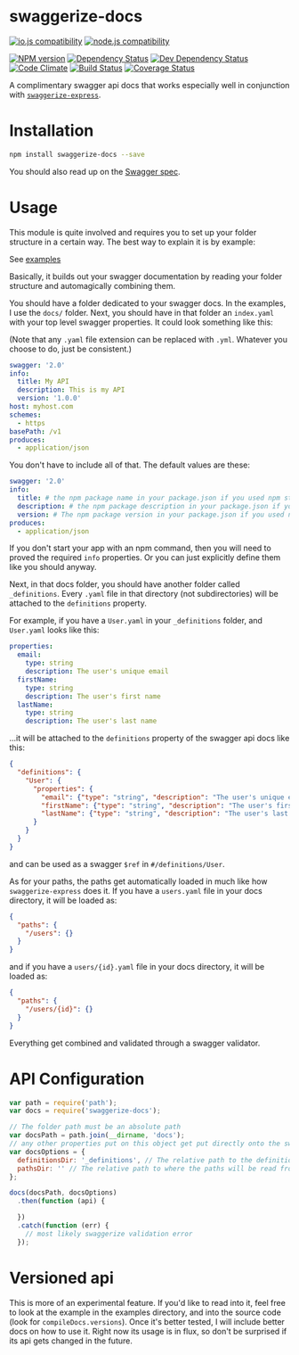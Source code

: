 # swaggerize-docs

[![io.js compatibility](https://img.shields.io/badge/io.js-compatible-brightgreen.svg?style=flat)](https://iojs.org/)
[![node.js compatibility](https://img.shields.io/badge/node.js-compatible-brightgreen.svg?style=flat)](https://nodejs.org/)

[![NPM version](http://img.shields.io/npm/v/swaggerize-docs.svg?style=flat)](https://www.npmjs.org/package/swaggerize-docs)
[![Dependency Status](http://img.shields.io/david/ksmithut/swaggerize-docs.svg?style=flat)](https://david-dm.org/ksmithut/swaggerize-docs)
[![Dev Dependency Status](http://img.shields.io/david/dev/ksmithut/swaggerize-docs.svg?style=flat)](https://david-dm.org/ksmithut/swaggerize-docs#info=devDependencies&view=table)
[![Code Climate](http://img.shields.io/codeclimate/github/ksmithut/swaggerize-docs.svg?style=flat)](https://codeclimate.com/github/ksmithut/swaggerize-docs)
[![Build Status](http://img.shields.io/travis/ksmithut/swaggerize-docs/master.svg?style=flat)](https://travis-ci.org/ksmithut/swaggerize-docs)
[![Coverage Status](http://img.shields.io/codeclimate/coverage/github/ksmithut/swaggerize-docs.svg?style=flat)](https://codeclimate.com/github/ksmithut/swaggerize-docs)

A complimentary swagger api docs that works especially well in conjunction with
[`swaggerize-express`](https://github.com/krakenjs/swaggerize-express).

# Installation

```bash
npm install swaggerize-docs --save
```

You should also read up on the [Swagger spec](http://swagger.io/).

# Usage

This module is quite involved and requires you to set up your folder structure
in a certain way. The best way to explain it is by example:

See [examples](https://github.com/ksmithut/swaggerize-docs/tree/master/examples/)

Basically, it builds out your swagger documentation by reading your folder
structure and automagically combining them.

You should have a folder dedicated to your swagger docs. In the examples, I use
the `docs/` folder. Next, you should have in that folder an `index.yaml` with
your top level swagger properties. It could look something like this:

(Note that any `.yaml` file extension can be replaced with `.yml`. Whatever you
choose to do, just be consistent.)

```yaml
swagger: '2.0'
info:
  title: My API
  description: This is my API
  version: '1.0.0'
host: myhost.com
schemes:
  - https
basePath: /v1
produces:
  - application/json
```

You don't have to include all of that. The default values are these:

```yaml
swagger: '2.0'
info:
  title: # the npm package name in your package.json if you used npm start or another npm command
  description: # the npm package description in your package.json if you used npm start or another npm command
  version: # The npm package version in your package.json if you used npm start or another npm command
produces:
  - application/json
```

If you don't start your app with an npm command, then you will need to proved
the required `info` properties. Or you can just explicitly define them like you
should anyway.

Next, in that docs folder, you should have another folder called `_definitions`.
Every `.yaml` file in that directory (not subdirectories) will be attached to
the `definitions` property.

For example, if you have a `User.yaml` in your `_definitions` folder, and
`User.yaml` looks like this:

```yaml
properties:
  email:
    type: string
    description: The user's unique email
  firstName:
    type: string
    description: The user's first name
  lastName:
    type: string
    description: The user's last name
```

...it will be attached to the `definitions` property of the swagger api docs
like this:

```json
{
  "definitions": {
    "User": {
      "properties": {
        "email": {"type": "string", "description": "The user's unique email"},
        "firstName": {"type": "string", "description": "The user's first name"},
        "lastName": {"type": "string", "description": "The user's last name"}
      }
    }
  }
}
```

and can be used as a swagger `$ref` in `#/definitions/User`.

As for your paths, the paths get automatically loaded in much like how
`swaggerize-express` does it. If you have a `users.yaml` file in your docs
directory, it will be loaded as:

```json
{
  "paths": {
    "/users": {}
  }
}
```

and if you have a `users/{id}.yaml` file in your docs directory, it will be
loaded as:

```json
{
  "paths": {
    "/users/{id}": {}
  }
}
```

Everything get combined and validated through a swagger validator.

# API Configuration

```js
var path = require('path');
var docs = require('swaggerize-docs');

// The folder path must be an absolute path
var docsPath = path.join(__dirname, 'docs');
// any other properties put on this object get put directly onto the swagger api doc object
var docsOptions = {
  definitionsDir: '_definitions', // The relative path to the definitions directory (relative to above path)
  pathsDir: '' // The relative path to where the paths will be read from. Default is the root. This will ignore files in the definitionsDir.
};

docs(docsPath, docsOptions)
  .then(function (api) {

  })
  .catch(function (err) {
    // most likely swaggerize validation error
  });
```

# Versioned api

This is more of an experimental feature. If you'd like to read into it, feel
free to look at the example in the examples directory, and into the source
code (look for `compileDocs.versions`). Once it's better tested, I will include
better docs on how to use it. Right now its usage is in flux, so don't be
surprised if its api gets changed in the future.

